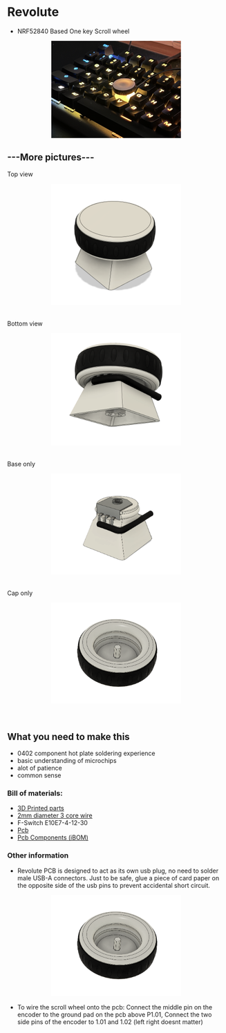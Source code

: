 # Revolute
- NRF52840 Based One key Scroll wheel
<p align="center"><img src="./Misc/Pictures/Revolute-On_Keyboard.png" width="300px"></p>

## ---More pictures---
Top view
<p align="center"><img src="./Misc/Pictures/Revolute-Full_3D_2.PNG" width="300px"></p>
</br>
Bottom view
<p align="center"><img src="./Misc/Pictures/Revolute-Full_3D.PNG" width="300px"></p>
</br>
Base only
<p align="center"><img src="./Misc/Pictures/Revolute-Base_3D.PNG" width="300px"></p>
</br>
Cap only
<p align="center"><img src="./Misc/Pictures/Revolute-Cap_3D.PNG" width="300px"></p>
</br>

## What you need to make this

- 0402 component hot plate soldering experience
- basic understanding of microchips 
- alot of patience
- common sense


### Bill of materials: 
- <a href = "./3D Prints"> 3D Printed parts </a>
- <a href = "./Misc/Pictures/Revolute-Wire.png"> 2mm diameter 3 core wire </a>
- F-Switch E10E7-4-12-30
- <a href = "./hardware"> Pcb </a>
- <a href = "./hardware/bom/ibom.html"> Pcb Components (iBOM) </a>

### Other information
- Revolute PCB is designed to act as its own usb plug, no need to solder male USB-A connectors. Just to be safe, glue a piece of card paper on the opposite side of the usb pins to prevent accidental short circuit.
<p align="center"><img src="./Misc/Pictures/Revolute-Cap_3D.PNG" width="300px"></p>

- To wire the scroll wheel onto the pcb: Connect the middle pin on the encoder to the ground pad on the pcb above P1.01, Connect the two side pins of the encoder to 1.01 and 1.02 (left right doesnt matter)




